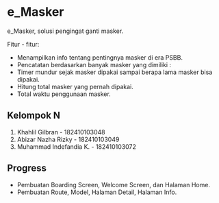 # e_Masker
e_Masker, solusi pengingat ganti masker.

Fitur - fitur:
- Menampilkan info tentang pentingnya masker di era PSBB.
- Pencatatan berdasarkan banyak masker yang dimiliki :
- Timer mundur sejak masker dipakai sampai berapa lama masker bisa dipakai.
- Hitung total masker yang pernah dipakai.
- Total waktu penggunaan masker.

## Kelompok N

1. Khahlil Gilbran         - 182410103048
2. Abizar Nazha Rizky      - 182410103049
3. Muhammad Indefandia K.  - 182410103072

## Progress

- Pembuatan Boarding Screen, Welcome Screen, dan Halaman Home.
- Pembuatan Route, Model, Halaman Detail, Halaman Info.